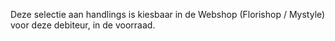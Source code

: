 Deze selectie aan handlings is kiesbaar in de Webshop (Florishop / Mystyle) voor deze debiteur, in de voorraad.